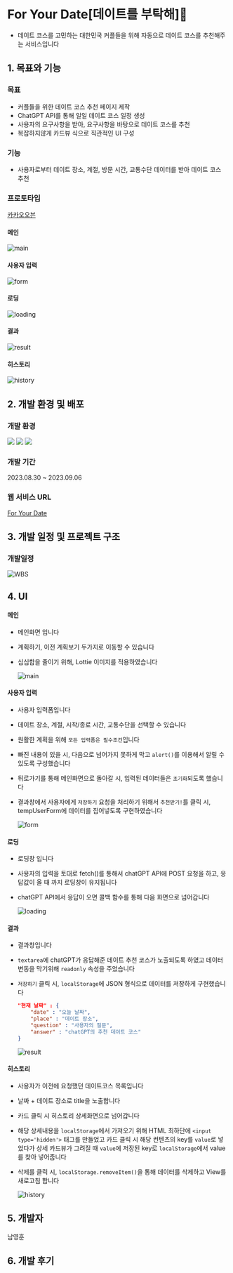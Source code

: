 # For Your Date[데이트를 부탁해]👫
- 데이트 코스를 고민하는 대한민국 커플들을 위해 자동으로 데이트 코스를 추천해주는 서비스입니다

## 1. 목표와 기능
### 목표
- 커플들을 위한 데이트 코스 추천 페이지 제작
- ChatGPT API를 통해 일일 데이트 코스 일정 생성
- 사용자의 요구사항을 받아, 요구사항을 바탕으로 데이트 코스를 추천
- 복잡하지않게 카드뷰 식으로 직관적인 UI 구성

### 기능
- 사용자로부터 데이트 장소, 계절, 방문 시간, 교통수단 데이터를 받아 데이트 코스 추천

### 프로토타입
[카카오오븐](https://ovenapp.io/view/U23mWtW1jsSSKADVnLsFzei88m4K0wid/)

#### 메인
![main](https://github.com/Nam-Younghoon/For_Your_Date/assets/58909988/0f35e820-0ff9-40b0-baa9-889f2bc61220)
#### 사용자 입력
![form](https://github.com/Nam-Younghoon/For_Your_Date/assets/58909988/cdb05836-a4b4-4dbd-bbe3-3d9c69845ff0)
#### 로딩
![loading](https://github.com/Nam-Younghoon/For_Your_Date/assets/58909988/32ca7f1b-d6fd-4f1c-b2e8-ba356c47278e)
#### 결과
![result](https://github.com/Nam-Younghoon/For_Your_Date/assets/58909988/68f26173-1f17-40c9-bf17-563071607cec)
#### 히스토리
![history](https://github.com/Nam-Younghoon/For_Your_Date/assets/58909988/6c4f39ae-9499-475d-80db-388b87165f02)




## 2. 개발 환경 및 배포
### 개발 환경
<a href="https://img.shields.io/badge/-HTML5-E34F26?logo=HTML5&logoColor=white" target="_blank"><img src="https://img.shields.io/badge/-HTML5-E34F26?logo=HTML5&logoColor=white"/></a>
<a href="https://img.shields.io/badge/css3-1572B6?logo=css3&logoColor=white" target="_blank"><img src="https://img.shields.io/badge/css3-1572B6?logo=css3&logoColor=white"/></a>
<a href="https://img.shields.io/badge/javascript-F7DF1E?logo=javascript&logoColor=white" target="_blank"><img src="https://img.shields.io/badge/javascript-F7DF1E?logo=javascript&logoColor=white"/></a>


### 개발 기간
2023.08.30 ~ 2023.09.06


### 웹 서비스 URL
[For Your Date](https://nam-younghoon.github.io/For_Your_Date/)


## 3. 개발 일정 및 프로젝트 구조

### 개발일정
![WBS](https://github.com/Nam-Younghoon/For_Your_Date/assets/58909988/72d425a4-d9bf-4f86-92df-89c9c29f9d4d)


## 4. UI

#### 메인
- 메인화면 입니다
- 계획하기, 이전 계획보기 두가지로 이동할 수 있습니다
- 심심함을 줄이기 위해, Lottie 이미지를 적용하였습니다

    ![main](https://github.com/Nam-Younghoon/For_Your_Date/assets/58909988/5dfb795f-257b-4331-a70c-7c4e9255acc1)

#### 사용자 입력
- 사용자 입력폼입니다
- 데이트 장소, 계절, 시작/종료 시간, 교통수단을 선택할 수 있습니다
- 원활한 계획을 위해 `모든 입력폼은 필수조건`입니다
- 빠진 내용이 있을 시, 다음으로 넘어가지 못하게 막고 `alert()`를 이용해서 알릴 수 있도록 구성했습니다
- 뒤로가기를 통해 메인화면으로 돌아갈 시, 입력된 데이터들은 `초기화`되도록 했습니다
- 결과창에서 사용자에게 `저장하기` 요청을 처리하기 위해서 `추천받기!`를 클릭 시, tempUserForm에 데이터를 집어넣도록 구현하였습니다

    ![form](https://github.com/Nam-Younghoon/For_Your_Date/assets/58909988/ccec54bd-3d17-4c6c-a305-60af4be27eac)

#### 로딩
- 로딩창 입니다
- 사용자의 입력을 토대로 fetch()를 통해서 chatGPT API에 POST 요청을 하고, 응답값이 올 때 까지 로딩창이 유지됩니다
- chatGPT API에서 응답이 오면 콜백 함수를 통해 다음 화면으로 넘어갑니다

    ![loading](https://github.com/Nam-Younghoon/For_Your_Date/assets/58909988/b87ee6d1-d552-4a57-9a2c-adf78beb87c5)

#### 결과
- 결과창입니다
- `textarea`에 chatGPT가 응답해준 데이트 추천 코스가 노출되도록 하였고 데이터 변동을 막기위해 `readonly` 속성을 주었습니다
- `저장하기` 클릭 시, `localStorage`에 JSON 형식으로 데이터를 저장하게 구현했습니다
    ```JSON
    "현재 날짜" : {
        "date" : "오늘 날짜",
        "place" : "데이트 장소", 
        "question" : "사용자의 질문", 
        "answer" : "chatGPT의 추천 데이트 코스"
    }
    ```


    ![result](https://github.com/Nam-Younghoon/For_Your_Date/assets/58909988/16d8f687-9977-47ff-b8e6-1edb3fb7ad40)

#### 히스토리
- 사용자가 이전에 요청했던 데이트코스 목록입니다
- 날짜 + 데이트 장소로 title을 노출합니다
- 카드 클릭 시 히스토리 상세화면으로 넘어갑니다
- 해당 상세내용을 `localStorage`에서 가져오기 위해 HTML 최하단에 `<input type='hidden'>` 태그를 만들었고 카드 클릭 시 해당 컨텐츠의 key를 `value`로 넣었다가 상세 카드뷰가 그려질 때 `value`에 저장된 key로 `localStorage`에서 value를 찾아 넣어줍니다
- 삭제를 클릭 시, `localStorage.removeItem()`을 통해 데이터를 삭제하고 View를 새로고침 합니다

    ![history](https://github.com/Nam-Younghoon/For_Your_Date/assets/58909988/c3b47a1a-5af9-430a-be1f-583dec64ffbb)

## 5. 개발자
남영훈

## 6. 개발 후기
